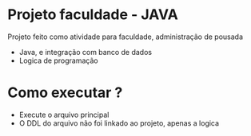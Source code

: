 # Projeto faculdade - JAVA 



Projeto feito como atividade para faculdade, administração de pousada

  - Java, e integração com banco de dados
  - Logica de programação

# Como executar ?

  - Execute o arquivo principal
  - O DDL do arquivo não foi linkado ao projeto, apenas a logica



